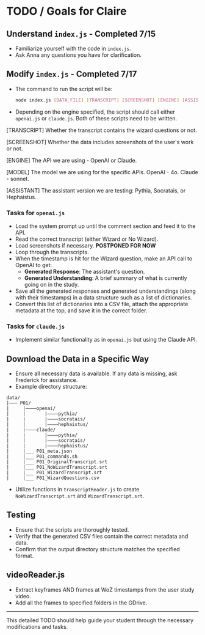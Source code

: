 # TODO / Goals for Claire

## Understand `index.js` - Completed 7/15
- Familiarize yourself with the code in `index.js`.
- Ask Anna any questions you have for clarification.

## Modify `index.js` - Completed 7/17

- The command to run the script will be:
  ```bash
  node index.js [DATA_FILE] [TRANSCRIPT] [SCREENSHOT] [ENGINE] [ASSISTANT-VERSION]
  ```

- Depending on the engine specified, the script should call either `openai.js` or `claude.js`. Both of these scripts need to be written.

[TRANSCRIPT] Whether the transcript contains the wizard questions or not. 

[SCREENSHOT] Whether the data includes screenshots of the user's work or not. 

[ENGINE] The API we are using - OpenAI or Claude.

[MODEL] The model we are using for the specific APIs. OpenAI - 4o. Claude - sonnet.

[ASSISTANT] The assistant version we are testing: Pythia, Socratais, or Hephaistus. 

### Tasks for `openai.js`

- Load the system prompt up until the comment section and feed it to the API.
- Read the correct transcript (either Wizard or No Wizard).
- Load screenshots if necessary. **POSTPONED FOR NOW**
- Loop through the transcripts.
- When the timestamp is hit for the Wizard question, make an API call to OpenAI to get:
  - **Generated Response**: The assistant's question.
  - **Generated Understanding**: A brief summary of what is currently going on in the study.
- Save all the generated responses and generated understandings (along with their timestamps) in a data structure such as a list of dictionaries.
- Convert this list of dictionaries into a CSV file, attach the appropriate metadata at the top, and save it in the correct folder.

### Tasks for `claude.js`

- Implement similar functionality as in `openai.js` but using the Claude API.

## Download the Data in a Specific Way

- Ensure all necessary data is available. If any data is missing, ask Frederick for assistance.
- Example directory structure:

```plaintext
data/
|——— P01/
|     |————openai/
|     |       |————pythia/
|     |       |————socratais/
|     |       |————hephaistus/
|     |————claude/
|     |       |————pythia/
|     |       |————socratais/
|     |       |————hephaistus/
|     |___ P01_meta.json
|     |___ P01_commands.sh
|     |___ P01_OriginalTranscript.srt
|     |___ P01_NoWizardTranscript.srt
|     |___ P01_WizardTranscript.srt
|     |___ P01_WizardQuestions.csv
```

- Utilize functions in `transcriptReader.js` to create `NoWizardTranscript.srt` and `WizardTranscript.srt`.

## Testing

- Ensure that the scripts are thoroughly tested.
- Verify that the generated CSV files contain the correct metadata and data.
- Confirm that the output directory structure matches the specified format.

## videoReader.js

- Extract keyframes AND frames at WoZ timestamps from the user study video.
- Add all the frames to specified folders in the GDrive. 

---

This detailed TODO should help guide your student through the necessary modifications and tasks.
